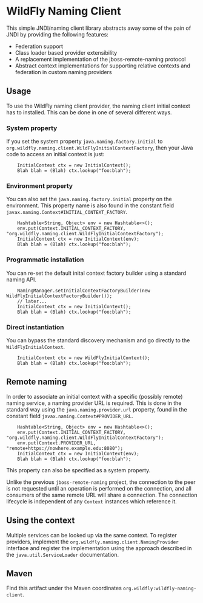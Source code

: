 # WildFly Naming Client

This simple JNDI/naming client library abstracts away some of the pain of JNDI by providing the following features:

* Federation support
* Class loader based provider extensibility
* A replacement implementation of the jboss-remote-naming protocol
* Abstract context implementations for supporting relative contexts and federation in custom naming providers

## Usage

To use the WildFly naming client provider, the naming client initial context has to installed.  This can be done in one of several different ways.

### System property

If you set the system property ``java.naming.factory.initial`` to ``org.wildfly.naming.client.WildFlyInitialContextFactory``, then your Java code to access an initial context is just:

```
    InitialContext ctx = new InitialContext();
    Blah blah = (Blah) ctx.lookup("foo:blah");
```

### Environment property

You can also set the ``java.naming.factory.initial`` property on the environment.  This property name is also found in the constant field ``javax.naming.Context#INITIAL_CONTEXT_FACTORY``.

```
    Hashtable<String, Object> env = new Hashtable<>();
    env.put(Context.INITIAL_CONTEXT_FACTORY, "org.wildfly.naming.client.WildFlyInitialContextFactory");
    InitialContext ctx = new InitialContext(env);
    Blah blah = (Blah) ctx.lookup("foo:blah");
```

### Programmatic installation

You can re-set the default inital context factory builder using a standard naming API.

```
    NamingManager.setInitialContextFactoryBuilder(new WildFlyInitialContextFactoryBuilder());
    // later...
    InitialContext ctx = new InitialContext();
    Blah blah = (Blah) ctx.lookup("foo:blah");
```

### Direct instantiation

You can bypass the standard discovery mechanism and go directly to the ``WildFlyInitialContext``.

```
    InitialContext ctx = new WildFlyInitialContext();
    Blah blah = (Blah) ctx.lookup("foo:blah");
```

## Remote naming

In order to associate an initial context with a specific (possibly remote) naming service, a naming provider URL is required.  This is done in the standard way using the ``java.naming.provider.url`` property, found in the constant field ``javax.naming.Context#PROVIDER_URL``.

```
    Hashtable<String, Object> env = new Hashtable<>();
    env.put(Context.INITIAL_CONTEXT_FACTORY, "org.wildfly.naming.client.WildFlyInitialContextFactory");
    env.put(Context.PROVIDER_URL, "remote+https://nowhere.example.edu:8080");
    InitialContext ctx = new InitialContext(env);
    Blah blah = (Blah) ctx.lookup("foo:blah");
```

This property can also be specified as a system property.

Unlike the previous ``jboss-remote-naming`` project, the connection to the peer is not requested until an operation is performed on the connection, and all consumers of the same remote URL will share a connection.  The connection lifecycle is independent of any ``Context`` instances which reference it.

## Using the context

Multiple services can be looked up via the same context.  To register providers, implement the ``org.wildfly.naming.client.NamingProvider`` interface and register the implementation using the approach described in the ``java.util.ServiceLoader`` documentation.

## Maven

Find this artifact under the Maven coordinates ``org.wildfly:wildfly-naming-client``.
